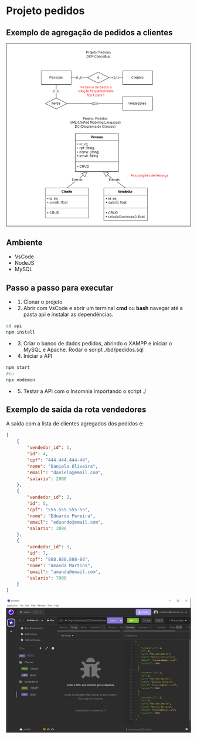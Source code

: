 # Projeto pedidos
## Exemplo de agregação de pedidos a clientes
![diagrama](./pedidos_heranca.png)
## Ambiente
- VsCode
- NodeJS
- MySQL
## Passo a passo para executar
- 1. Clonar o projeto
- 2. Abrir com VsCode e abrir um terminal **cmd** ou **bash** navegar até a pasta api e instalar as dependências.
```bash
cd api
npm install
```
- 3. Criar o banco de dados pedidos, abrindo o XAMPP e iniciar o MySQL e Apache. Rodar o script ./bd/pedidos.sql
- 4. Iniciar a API
```bash
npm start
#ou
npx nodemon
```
- 5. Testar a API com o Insomnia importando o script ./

## Exemplo de saída da rota vendedores
A saída com a lista de clientes agregados dos pedidos é:
```json
[
	{
		"vendedor_id": 1,
		"id": 4,
		"cpf": "444.444.444-44",
		"nome": "Daniela Oliveira",
		"email": "daniela@email.com",
		"salario": 2000
	},
	{
		"vendedor_id": 2,
		"id": 5,
		"cpf": "555.555.555-55",
		"nome": "Eduardo Pereira",
		"email": "eduardo@email.com",
		"salario": 3000
	},
	{
		"vendedor_id": 3,
		"id": 7,
		"cpf": "888.888.888-88",
		"nome": "Amanda Martins",
		"email": "amanda@email.com",
		"salario": 7000
	}
]
```
![Insomnia](./insominia_print.png)